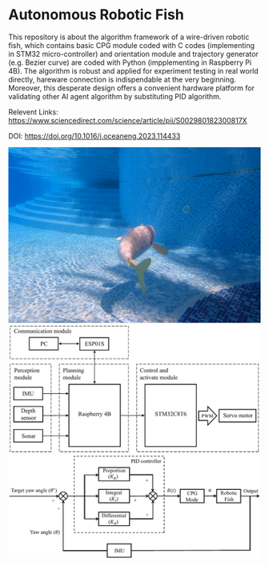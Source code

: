 # Autonomous Robotic Fish
This repository is about the algorithm framework of a wire-driven robotic fish, which contains basic CPG module coded with C codes (implementing in STM32 micro-controller) and orientation module and trajectory generator (e.g. Bezier curve) are coded with Python (impplementing in Raspberry Pi 4B). The algorithm is robust and applied for experiment testing in real world directly, hareware connection is indispendable at the very beginning. Moreover, this desperate design offers a convenient hardware platform for validating other AI agent algorithm by substituting PID algorithm. 

Relevent Links: https://www.sciencedirect.com/science/article/pii/S002980182300817X

DOI: https://doi.org/10.1016/j.oceaneng.2023.114433


<div align="center">
  <img src="images/3D_swimming.png" style="width: 750px; height: auto;">
</div>


<div align="center">
  <img src="images/Hareware_framework.png" style="width: 650px; height: auto;">
</div>


<div align="center">
  <img src="images/Control_diagram.png" style="width: 650px; height: auto;">
</div>
